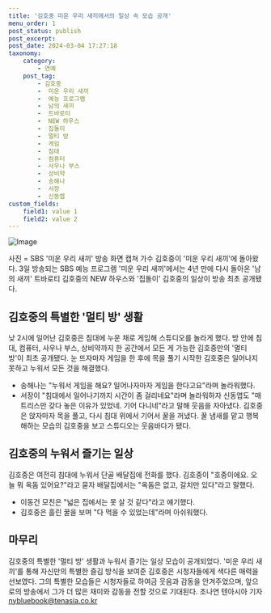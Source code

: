 ```yaml
---
title: '김호중 미운 우리 새끼에서의 일상 속 모습 공개'
menu_order: 1
post_status: publish
post_excerpt: 
post_date: 2024-03-04 17:27:18
taxonomy:
    category:
        - 연예
    post_tag:
        - 김호중
        -  미운 우리 새끼
        -  예능 프로그램
        -  남의 새끼
        -  트바로티
        -  NEW 하우스
        -  집돌이
        -  멀티 방
        -  게임
        -  침대
        -  컴퓨터
        -  사우나 부스
        -  상비약
        -  송해나
        -  서장
        -  신동엽
custom_fields:
    field1: value 1
    field2: value 2
---
```


![Image](https://ssl.pstatic.net/mimgnews/image/312/2024/03/03/0000651656_001_20240303215201366.jpg?type=w540)

사진 = SBS '미운 우리 새끼' 방송 화면 캡쳐
가수 김호중이 '미운 우리 새끼'에 돌아왔다. 3일 방송되는 SBS 예능 프로그램 '미운 우리 새끼'에서는 4년 만에 다시 돌아온 '남의 새끼' 트바로티 김호중의 NEW 하우스와 '집돌이' 김호중의 일상이 방송 최초 공개됐다.
## 김호중의 특별한 '멀티 방' 생활
낮 2시에 일어난 김호중은 침대에 누운 채로 게임해 스튜디오를 놀라게 했다. 방 안에 침대, 컴퓨터, 사우나 부스, 상비약까지 한 공간에서 모든 게 가능한 김호중만의 '멀티 방'이 최초 공개됐다. 눈 뜨자마자 게임을 한 후에 목을 풀기 시작한 김호중은 일어나지 못하고 누워서 모든 것을 해결했다. 
- 송해나는 "누워서 게임을 해요? 일어나자마자 게임을 한다고요"라며 놀라워했다.
- 서장이 "침대에서 일어나기까지 시간이 좀 걸리네요"라며 놀라워하자 신동엽도 "매트리스만 갖다 놓은 이유가 있었네. 기어 다니네"라고 말해 웃음을 자아냈다.
김호중은 앉자마자 목을 풀고, 다시 침대 위에서 기어서 꿀을 꺼냈다. 꿀 냄새를 맡고 행복해하는 모습의 김호중을 보고 스튜디오는 웃음바다가 됐다. 
## 김호중의 누워서 즐기는 일상
김호중은 여전히 침대에 누워서 단골 배달집에 전화를 했다. 김호중이 "호중이에요. 오늘 뭐 옥돔 있어요?"라고 묻자 배달집에서는 "옥돔은 없고, 갈치만 있다"라고 말했다.
- 이동건 모친은 "넓은 집에서는 못 살 것 같다"라고 얘기했다.
- 김호중은 흘린 꿀을 보며 "다 먹을 수 있었는데"라며 아쉬워했다.
## 마무리
김호중의 특별한 '멀티 방' 생활과 누워서 즐기는 일상 모습이 공개되었다. '미운 우리 새끼'를 통해 자신만의 특별한 즐김 방식을 보여준 김호중은 시청자들에게 색다른 매력을 선보였다. 그의 특별한 모습들은 시청자들로 하여금 웃음과 감동을 안겨주었으며, 앞으로의 방송에서 그가 더 많은 재미와 감동을 전할 것으로 기대된다.
조나연 텐아시아 기자 nybluebook@tenasia.co.kr
